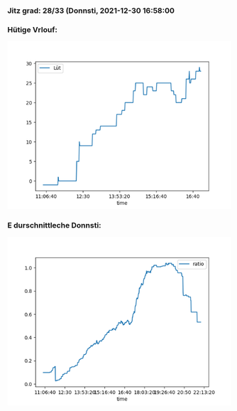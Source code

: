 ### Jitz grad: 28/33 (Donnsti, 2021-12-30 16:58:00

### Hütige Vrlouf:
![Graph](Today.png)

### E durschnittleche Donnsti:
![Graph](Donnsti.png)